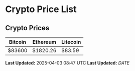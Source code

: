 # Crypto Price List

## Crypto Prices
| Bitcoin | Ethereum | Litecoin |
| ------- | -------- | -------- |
| $83600 | $1820.26 | $83.59 |
**Last Updated:** 2025-04-03 08:47 UTC
**Last Updated:** $DATE$
